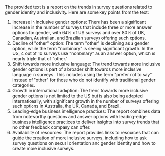   The provided text is a report on the trends in survey questions related to gender identity and inclusivity. Here are some key points from the text:

1. Increase in inclusive gender options: There has been a significant increase in the number of surveys that include three or more answer options for gender, with 64% of US surveys and over 80% of UK, Canadian, Australian, and Brazilian surveys offering such options.
2. Decline of "other" option: The term "other" is declining as a gender option, while the term "nonbinary" is seeing significant growth. In the US, 4 out of 10 surveys use "nonbinary" as an answer option, which is nearly triple that of "other."
3. Shift towards more inclusive language: The trend towards more inclusive gender options is part of a broader shift towards more inclusive language in surveys. This includes using the term "prefer not to say" instead of "other" for those who do not identify with traditional gender categories.
4. Growth in international adoption: The trend towards more inclusive gender options is not limited to the US but is also being adopted internationally, with significant growth in the number of surveys offering such options in Australia, the UK, Canada, and Brazil.
5. Leading-edge business intelligence practices: The report combines data from noteworthy questions and answer options with leading-edge business intelligence practices to deliver insights into survey trends that no other feedback company can offer.
6. Availability of resources: The report provides links to resources that can guide the creation of more inclusive surveys, including how to ask survey questions on sexual orientation and gender identity and how to create more inclusive surveys.